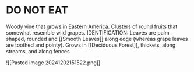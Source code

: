 # DO NOT EAT
Woody vine that grows in Eastern America. Clusters of round fruits that somewhat resemble wild grapes. 
IDENTIFICATION: Leaves are palm shaped, rounded and [[Smooth Leaves]] along edge (whereas grape leaves are toothed and pointy).
Grows in [[Deciduous Forest]], thickets, along streams, and along fences

![[Pasted image 20241202151522.png]]
